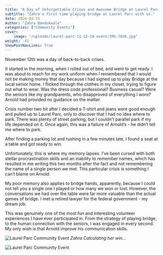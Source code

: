 ```yaml
---
title: "A Day of Unforgettable Crises and Awesome Bridge at Laurel Parc"
subtitle: "Zahra's first time playing bridge at Laurel Parc with us."
date: 2024-04-15
Author: "Zahra Bandukwala"
categories: ["Community Events"]
cover:
    image: "/uploads/laurel-parc-11-12-24-event/IMG-7836.jpg"
weight: -41
ShowPostNavLinks: True
---
```


November 12th was a day of back-to-back crises.

It started in the morning, when I rolled out of bed, and went to get ready. I was about to reach for my work uniform when I remembered that I would not be making money that day because I had signed up to play Bridge at the local senior home. I flicked through the clothes in my closet, trying to figure out what to wear. Was the dress code professional? Business casual? Were the seniors like my grandparents, who disapproved of everything I wore? Arnold had provided no guidance on the matter.

Crisis number two hit after I decided a T-shirt and jeans were good enough and pulled up to Laurel Parc, only to discover that I had no idea where to park. There was plenty of street parking, but I couldn’t parallel park if my life depended on it. Once again, this was a failure of Arnold’s - he didn’t tell me where to park.

After finding a parking lot and rushing in a few minutes late, I found a seat at a table and got ready to win.

Unfortunately, this is where my memory lapses. I’ve been cursed with both stellar procrastination skills and an inability to remember names, which has resulted in me writing this two months after the fact and not remembering the name of a single person we met. This particular crisis is something I can’t blame on Arnold.

My poor memory also applies to bridge hands, apparently, because I could not tell you a single one I played or how many we won or lost. However, the conversations we had over the table were far more valuable than the actual games of bridge. I met a retired lawyer for the federal government - my dream job.

This was genuinely one of the most fun and interesting volunteer experiences I have ever participated in. From the strategy of playing bridge, to the human connection with the seniors, I was engaged in every second. My only wish is that Arnold improve his communication skills.


![Laurel Parc Community Event](/uploads/laurel-parc-11-12-24-event/IMG-2403.jpg)
*Zahra Calculating her win...*

![Laurel Parc Community Event](/uploads/laurel-parc-11-12-24-event/IMG-2400.jpg)
